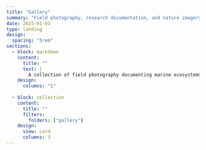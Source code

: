 ```yaml
---
title: "Gallery"
summary: "Field photography, research documentation, and nature imagery."
date: 2025-01-01
type: landing
design:
  spacing: "5rem"
sections:
  - block: markdown
    content:
      title: ""
      text: |
        A collection of field photography documenting marine ecosystems, research expeditions, and the natural world.
    design:
      columns: "1"
  
  - block: collection
    content:
      title: ""
      filters:
        folders: ["gallery"]
    design:
      view: card
      columns: 3
---
```

